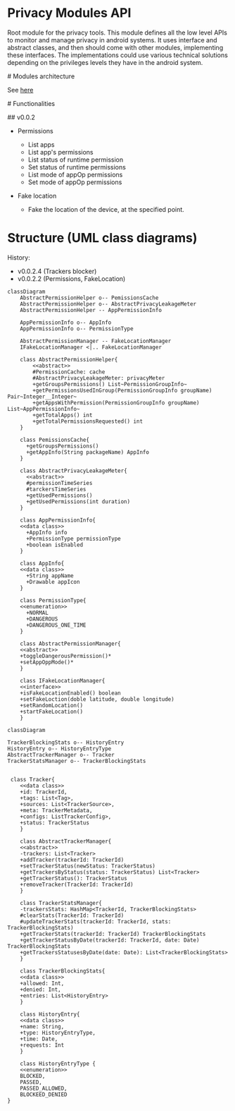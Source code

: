 # Privacy Modules API

Root module for the privacy tools.
This module defines all the low level APIs to monitor and manage privacy in android systems. It uses interface and abstract classes, and then should come with other modules, implementing these interfaces.
The implementations could use various technical solutions depending on the privileges levels they have in the android system.

# Modules architecture

See [here](./doc/architecture.md)



# Functionalities 


## v0.0.2

* Permissions
    * List apps
    * List app's permissions
    * List status of runtime permission
    * Set status of runtime permissions
    * List mode of appOp permissions
    * Set mode of appOp permissions

* Fake location
    * Fake the location of the device, at the specified point.

# Structure (UML class diagrams)

History:

* v0.0.2.4 (Trackers blocker)
* v0.0.2.2 (Permissions, FakeLocation)


```mermaid
classDiagram
    AbstractPermissionHelper o-- PemissionsCache
    AbstractPermissionHelper o-- AbstractPrivacyLeakageMeter
    AbstractPermissionHelper -- AppPermissionInfo

    AppPermissionInfo o-- AppInfo
    AppPermissionInfo o-- PermissionType

    AbstractPermissionManager -- FakeLocationManager
    IFakeLocationManager <|.. FakeLocationManager
 
    class AbstractPermissionHelper{
        <<abstract>>
        #PermissionCache: cache
        #AbstractPrivacyLeakageMeter: privacyMeter
        +getGroupsPermissions() List~PermissionGroupInfo~
        +getPermissionsUsedInGroup(PermissionGroupInfo groupName) Pair~Integer__Integer~
        +getAppsWithPermission(PermissionGroupInfo groupName) List~AppPermissionInfo~
        +getTotalApps() int
        +getTotalPermissionsRequested() int
    }

    class PemissionsCache{
      +getGroupsPermissions()
      +getAppInfo(String packageName) AppInfo
    }

    class AbstractPrivacyLeakageMeter{
      <<abstract>>
      #permissionTimeSeries
      #tarckersTimeSeries
      +getUsedPermissions()
      +getUsedPermissions(int duration)
    }

    class AppPermissionInfo{
    <<data class>>
      +AppInfo info
      +PermissionType permissionType
      +boolean isEnabled
    }

    class AppInfo{
    <<data class>>
      +String appName
      +Drawable appIcon
    }

    class PermissionType{
    <<enumeration>>
      +NORMAL
      +DANGEROUS
      +DANGEROUS_ONE_TIME
    }

    class AbstractPermissionManager{
    <<abstract>>
    +toggleDangerousPermission()*
    +setAppOppMode()*
    }

    class IFakeLocationManager{
    <<interface>>
    +isFakeLocationEnabled() boolean
    +setFakeLoction(doble latitude, double longitude)
    +setRandomLocation()
    +startFakeLocation()
    }
```

```mermaid
classDiagram

TrackerBlockingStats o-- HistoryEntry
HistoryEntry o-- HistoryEntryType
AbstractTrackerManager o-- Tracker
TrackerStatsManager o-- TrackerBlockingStats


 class Tracker{
    <<data class>>
    +id: TrackerId,
    +tags: List<Tag>,
    +sources: List<TrackerSource>,
    +meta: TrackerMetadata,
    +configs: ListTrackerConfig>,
    +status: TrackerStatus
    }

    class AbstractTrackerManager{
    <<abstract>>
    -trackers: List<Tracker>
    +addTracker(trackerId: TrackerId)
    +setTrackerStatus(newStatus: TrackerStatus)
    +getTrackersByStatus(status: TrackerStatus) List<Tracker>
    +getTrackerStatus(): TrackerStatus
    +removeTracker(TrackerId: TrackerId)
    }

    class TrackerStatsManager{
    -trackersStats: HashMap<TrackerId, TrackerBlockingStats>
    #clearStats(TrackerId: TrackerId)
    #updateTrackerStats(trackerId: TrackerId, stats: TrackerBlockingStats)
    +getTrackerStats(trackerId: TrackerId) TrackerBlockingStats
    +getTrackerStatusByDate(trackerId: TrackerId, date: Date) TrackerBlockingStats
    +getTrackersStatusesByDate(date: Date): List<TrackerBlockingStats>
    }

    class TrackerBlockingStats{
    <<data class>>
    +allowed: Int,
    +denied: Int,
    +entries: List<HistoryEntry>
    }

    class HistoryEntry{
    <<data class>>
    +name: String,
    +type: HistoryEntryType,
    +time: Date,
    +requests: Int
    }

    class HistoryEntryType {
    <<enumeration>>
    BLOCKED,
    PASSED,
    PASSED_ALLOWED, 
    BLOCKEED_DENIED
}
```
